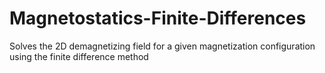 # Magnetostatics-Finite-Differences
Solves the  2D demagnetizing field for a given magnetization configuration using the finite difference method
